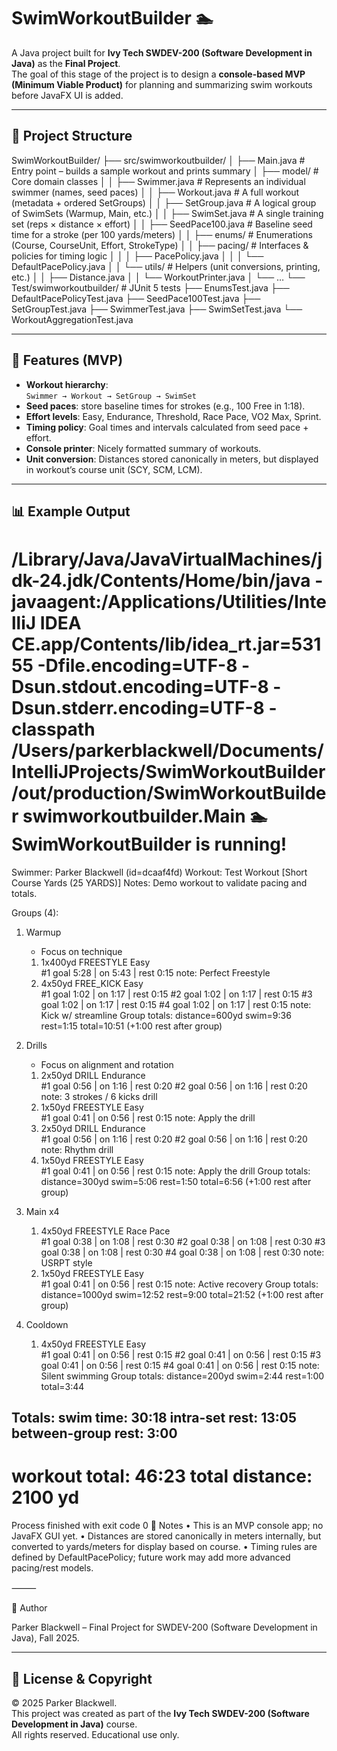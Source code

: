 # SwimWorkoutBuilder 🏊

A Java project built for **Ivy Tech SWDEV-200 (Software Development in Java)** as the **Final Project**.  
The goal of this stage of the project is to design a **console-based MVP (Minimum Viable Product)** for planning and summarizing swim workouts before JavaFX UI is added.

---

## 📂 Project Structure
SwimWorkoutBuilder/
├── src/swimworkoutbuilder/
│   ├── Main.java                 # Entry point – builds a sample workout and prints summary
│   ├── model/                    # Core domain classes
│   │   ├── Swimmer.java          # Represents an individual swimmer (names, seed paces)
│   │   ├── Workout.java          # A full workout (metadata + ordered SetGroups)
│   │   ├── SetGroup.java         # A logical group of SwimSets (Warmup, Main, etc.)
│   │   ├── SwimSet.java          # A single training set (reps × distance × effort)
│   │   ├── SeedPace100.java      # Baseline seed time for a stroke (per 100 yards/meters)
│   │   ├── enums/                # Enumerations (Course, CourseUnit, Effort, StrokeType)
│   │   ├── pacing/               # Interfaces & policies for timing logic
│   │   │   ├── PacePolicy.java
│   │   │   └── DefaultPacePolicy.java
│   │   └── utils/                # Helpers (unit conversions, printing, etc.)
│   │       ├── Distance.java
│   │       └── WorkoutPrinter.java
│   └── …
└── Test/swimworkoutbuilder/      # JUnit 5 tests
├── EnumsTest.java
├── DefaultPacePolicyTest.java
├── SeedPace100Test.java
├── SetGroupTest.java
├── SwimmerTest.java
├── SwimSetTest.java
└── WorkoutAggregationTest.java

---

## 🚀 Features (MVP)
- **Workout hierarchy**:  
  `Swimmer → Workout → SetGroup → SwimSet`
- **Seed paces**: store baseline times for strokes (e.g., 100 Free in 1:18).
- **Effort levels**: Easy, Endurance, Threshold, Race Pace, VO2 Max, Sprint.
- **Timing policy**: Goal times and intervals calculated from seed pace + effort.
- **Console printer**: Nicely formatted summary of workouts.
- **Unit conversion**: Distances stored canonically in meters, but displayed in workout’s course unit (SCY, SCM, LCM).

---

## 📊 Example Output
/Library/Java/JavaVirtualMachines/jdk-24.jdk/Contents/Home/bin/java -javaagent:/Applications/Utilities/IntelliJ IDEA CE.app/Contents/lib/idea_rt.jar=53155 -Dfile.encoding=UTF-8 -Dsun.stdout.encoding=UTF-8 -Dsun.stderr.encoding=UTF-8 -classpath /Users/parkerblackwell/Documents/IntelliJProjects/SwimWorkoutBuilder/out/production/SwimWorkoutBuilder swimworkoutbuilder.Main
🏊 SwimWorkoutBuilder is running!
==================================================
Swimmer: Parker Blackwell  (id=dcaaf4fd)
Workout: Test Workout  [Short Course Yards (25 YARDS)]
Notes:   Demo workout to validate pacing and totals.

Groups (4):
  1) Warmup
     - Focus on technique
     1. 1x400yd FREESTYLE      Easy        
         #1  goal 5:28 | on 5:43 | rest 0:15
         note: Perfect Freestyle
     2. 4x50yd FREE_KICK      Easy        
         #1  goal 1:02 | on 1:17 | rest 0:15
         #2  goal 1:02 | on 1:17 | rest 0:15
         #3  goal 1:02 | on 1:17 | rest 0:15
         #4  goal 1:02 | on 1:17 | rest 0:15
         note: Kick w/ streamline
     Group totals: distance=600yd  swim=9:36  rest=1:15  total=10:51
     (+1:00 rest after group)

  2) Drills
     - Focus on alignment and rotation
     1. 2x50yd DRILL          Endurance   
         #1  goal 0:56 | on 1:16 | rest 0:20
         #2  goal 0:56 | on 1:16 | rest 0:20
         note: 3 strokes / 6 kicks drill
     2. 1x50yd FREESTYLE      Easy        
         #1  goal 0:41 | on 0:56 | rest 0:15
         note: Apply the drill
     3. 2x50yd DRILL          Endurance   
         #1  goal 0:56 | on 1:16 | rest 0:20
         #2  goal 0:56 | on 1:16 | rest 0:20
         note: Rhythm drill
     4. 1x50yd FREESTYLE      Easy        
         #1  goal 0:41 | on 0:56 | rest 0:15
         note: Apply the drill
     Group totals: distance=300yd  swim=5:06  rest=1:50  total=6:56
     (+1:00 rest after group)

  3) Main  x4
     1. 4x50yd FREESTYLE      Race Pace   
         #1  goal 0:38 | on 1:08 | rest 0:30
         #2  goal 0:38 | on 1:08 | rest 0:30
         #3  goal 0:38 | on 1:08 | rest 0:30
         #4  goal 0:38 | on 1:08 | rest 0:30
         note: USRPT style
     2. 1x50yd FREESTYLE      Easy        
         #1  goal 0:41 | on 0:56 | rest 0:15
         note: Active recovery
     Group totals: distance=1000yd  swim=12:52  rest=9:00  total=21:52
     (+1:00 rest after group)

  4) Cooldown
     1. 4x50yd FREESTYLE      Easy        
         #1  goal 0:41 | on 0:56 | rest 0:15
         #2  goal 0:41 | on 0:56 | rest 0:15
         #3  goal 0:41 | on 0:56 | rest 0:15
         #4  goal 0:41 | on 0:56 | rest 0:15
         note: Silent swimming
     Group totals: distance=200yd  swim=2:44  rest=1:00  total=3:44

Totals:
  swim time:          30:18
  intra-set rest:     13:05
  between-group rest: 3:00
  ------------------------------------
  workout total:      46:23
  total distance:     2100 yd
==================================================


Process finished with exit code 0
📌 Notes
	•	This is an MVP console app; no JavaFX GUI yet.
	•	Distances are stored canonically in meters internally, but converted to yards/meters for display based on course.
	•	Timing rules are defined by DefaultPacePolicy; future work may add more advanced pacing/rest models.

⸻

👤 Author

Parker Blackwell – Final Project for SWDEV-200 (Software Development in Java), Fall 2025.


---

## 📄 License & Copyright
© 2025 Parker Blackwell.  
This project was created as part of the **Ivy Tech SWDEV-200 (Software Development in Java)** course.  
All rights reserved. Educational use only.
